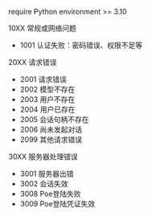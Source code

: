 require Python environment >= 3.10


10XX 常规或网络问题  
- 1001    认证失败：密码错误、权限不足等  
  
20XX 请求错误
- 2001    请求错误
- 2002    模型不存在
- 2003    用户不存在
- 2004    用户已存在
- 2005    会话句柄不存在
- 2006    尚未发起对话
- 2099    其他请求错误
  
30XX 服务器处理错误
- 3001    服务器出错
- 3002    会话失效
- 3008    Poe登陆失败
- 3009    Poe登陆凭证失效
